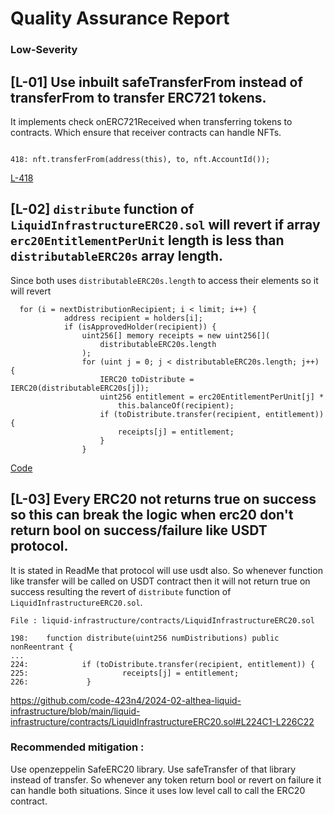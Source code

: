 # Quality Assurance Report

### Low-Severity

## [L-01] Use inbuilt safeTransferFrom instead of transferFrom to transfer ERC721 tokens.

It implements check onERC721Received when transferring tokens to contracts. Which ensure that receiver contracts can handle NFTs.

```solidity

418: nft.transferFrom(address(this), to, nft.AccountId());
```

[L-418](https://github.com/code-423n4/2024-02-althea-liquid-infrastructure/blob/main/liquid-infrastructure/contracts/LiquidInfrastructureERC20.sol#L418C8-L418C62)

## [L-02] `distribute` function of `LiquidInfrastructureERC20.sol` will revert if array `erc20EntitlementPerUnit` length is less than `distributableERC20s` array length.

Since both uses `distributableERC20s.length` to access their elements so it will revert

```solidity
  for (i = nextDistributionRecipient; i < limit; i++) {
            address recipient = holders[i];
            if (isApprovedHolder(recipient)) {
                uint256[] memory receipts = new uint256[](
                    distributableERC20s.length
                );
                for (uint j = 0; j < distributableERC20s.length; j++) {
                    IERC20 toDistribute = IERC20(distributableERC20s[j]);
                    uint256 entitlement = erc20EntitlementPerUnit[j] *
                        this.balanceOf(recipient);
                    if (toDistribute.transfer(recipient, entitlement)) {
                        receipts[j] = entitlement;
                    }
                }

```

[Code](https://github.com/code-423n4/2024-02-althea-liquid-infrastructure/blob/main/liquid-infrastructure/contracts/LiquidInfrastructureERC20.sol#L214C7-L228C1)

## [L-03] Every ERC20 not returns true on success so this can break the logic when erc20 don't return bool on success/failure like USDT protocol.

It is stated in ReadMe that protocol will use usdt also. So whenever function like transfer will be called on USDT contract then it will not return true on success resulting the revert of `distribute` function of `LiquidInfrastructureERC20.sol`.

```solidity
File : liquid-infrastructure/contracts/LiquidInfrastructureERC20.sol

198:    function distribute(uint256 numDistributions) public nonReentrant {
...
224:            if (toDistribute.transfer(recipient, entitlement)) {
225:                     receipts[j] = entitlement;
226:             }

```

https://github.com/code-423n4/2024-02-althea-liquid-infrastructure/blob/main/liquid-infrastructure/contracts/LiquidInfrastructureERC20.sol#L224C1-L226C22

### Recommended mitigation :

Use openzeppelin SafeERC20 library. Use safeTransfer of that library instead of transfer. So whenever any token return bool or revert on failure it can handle both situations. Since it uses low level call to call the ERC20 contract.
